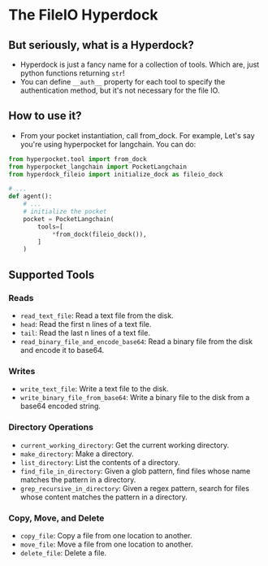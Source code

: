 # The FileIO Hyperdock

## But seriously, what is a Hyperdock?
- Hyperdock is just a fancy name for a collection of tools. Which are, just python functions returning `str`!
- You can define `__auth__` property for each tool to specify the authentication method, but it's not necessary for the file IO.

## How to use it?
- From your pocket instantiation, call from_dock. For example, Let's say you're using hyperpocket for langchain. You can do:
```python
from hyperpocket.tool import from_dock
from hyperpocket_langchain import PocketLangchain
from hyperdock_fileio import initialize_dock as fileio_dock

# ...
def agent():
    # ...
    # initialize the pocket
    pocket = PocketLangchain(
        tools=[
            *from_dock(fileio_dock()),
        ]
    )
```

## Supported Tools
### Reads
- `read_text_file`: Read a text file from the disk.
- `head`: Read the first n lines of a text file.
- `tail`: Read the last n lines of a text file.
- `read_binary_file_and_encode_base64`: Read a binary file from the disk and encode it to base64.
### Writes
- `write_text_file`: Write a text file to the disk.
- `write_binary_file_from_base64`: Write a binary file to the disk from a base64 encoded string.
### Directory Operations
- `current_working_directory`: Get the current working directory.
- `make_directory`: Make a directory.
- `list_directory`: List the contents of a directory.
- `find_file_in_directory`: Given a glob pattern, find files whose name matches the pattern in a directory.
- `grep_recursive_in_directory`: Given a regex pattern, search for files whose content matches the pattern in a directory.
### Copy, Move, and Delete
- `copy_file`: Copy a file from one location to another.
- `move_file`: Move a file from one location to another.
- `delete_file`: Delete a file.